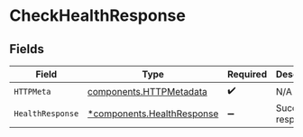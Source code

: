 # CheckHealthResponse


## Fields

| Field                                                                   | Type                                                                    | Required                                                                | Description                                                             |
| ----------------------------------------------------------------------- | ----------------------------------------------------------------------- | ----------------------------------------------------------------------- | ----------------------------------------------------------------------- |
| `HTTPMeta`                                                              | [components.HTTPMetadata](../../models/components/httpmetadata.md)      | :heavy_check_mark:                                                      | N/A                                                                     |
| `HealthResponse`                                                        | [*components.HealthResponse](../../models/components/healthresponse.md) | :heavy_minus_sign:                                                      | Successful response                                                     |